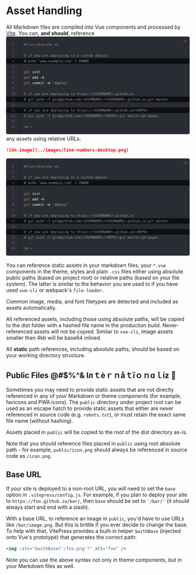 # Asset Handling

All Markdown files are compiled into Vue components and processed by [Vite](https://github.com/vitejs/vite). You can, **and should**, reference![An image](../images/line-numbers-desktop.png) any assets using relative URLs:

```md
![An image](../images/line-numbers-desktop.png)
```

![An image][1]

[1]: ../images/line-numbers-desktop.png

You can reference static assets in your markdown files, your `*.vue` components in the theme, styles and plain `.css` files either using absolute public paths (based on project root) or relative paths (based on your file system). The latter is similar to the behavior you are used to if you have used `vue-cli` or webpack's `file-loader`.

Common image, media, and font filetypes are detected and included as assets automatically.

All referenced assets, including those using absolute paths, will be copied to the dist folder with a hashed file name in the production build. Never-referenced assets will not be copied. Similar to `vue-cli`, image assets smaller than 4kb will be base64 inlined.

All **static** path references, including absolute paths, should be based on your working directory structure.

## Public Files @#$%^& Iлｔèｒｎåｔïｏｎɑｌíƶ :dog: <ss></ss>

Sometimes you may need to provide static assets that are not directly referenced in any of your Markdown or theme components (for example, favicons and PWA icons). The `public` directory under project root can be used as an escape hatch to provide static assets that either are never referenced in source code (e.g. `robots.txt`), or must retain the exact same file name (without hashing).

Assets placed in `public` will be copied to the root of the dist directory as-is.

Note that you should reference files placed in `public` using root absolute path - for example, `public/icon.png` should always be referenced in source code as `/icon.png`.

## Base URL

If your site is deployed to a non-root URL, you will need to set the `base` option in `.vitepress/config.js`. For example, if you plan to deploy your site to `https://foo.github.io/bar/`, then `base` should be set to `'/bar/'` (it should always start and end with a slash).

With a base URL, to reference an image in `public`, you'd have to use URLs like `/bar/image.png`. But this is brittle if you ever decide to change the base. To help with that, VitePress provides a built-in helper `$withBase` (injected onto Vue's prototype) that generates the correct path:

```html
<img :src="$withBase('/foo.png')" alt="foo" />
```

Note you can use the above syntax not only in theme components, but in your Markdown files as well.
